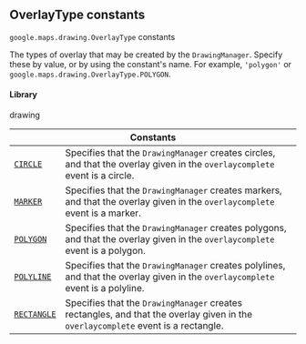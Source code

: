 
<h2 id="OverlayType">OverlayType constants</h2>
<p>
<code><span itemprop="path">google.maps.drawing</span>.<span itemprop="name">OverlayType</span></code>
constants
</p>
<p>The types of overlay that may be created by the <code>DrawingManager</code>. Specify these by value, or by using the constant's name. For example, <code>'polygon'</code> or <code>google.maps.drawing.OverlayType.POLYGON</code>.</p>
<h4>Library</h4>
<p>drawing</p>
<div class="devsite-table-wrapper"><table class="constants responsive" summary="OverlayType constants">
<thead>
<tr><th colspan="2">Constants</th>
</tr></thead>
<tbody>
<tr id="OverlayType.CIRCLE">
<td itemprop="property"><code><a class="secret-link" href="#OverlayType.CIRCLE"><span>CIRCLE</span></a></code></td>
<td>Specifies that the <code><span>DrawingManager</span></code> creates circles, and that the overlay given in the <code><span>overlaycomplete</span></code> event is a circle.</td>
</tr>
<tr id="OverlayType.MARKER">
<td itemprop="property"><code><a class="secret-link" href="#OverlayType.MARKER"><span>MARKER</span></a></code></td>
<td>Specifies that the <code><span>DrawingManager</span></code> creates markers, and that the overlay given in the <code><span>overlaycomplete</span></code> event is a marker.</td>
</tr>
<tr id="OverlayType.POLYGON">
<td itemprop="property"><code><a class="secret-link" href="#OverlayType.POLYGON"><span>POLYGON</span></a></code></td>
<td>Specifies that the <code><span>DrawingManager</span></code> creates polygons, and that the overlay given in the <code><span>overlaycomplete</span></code> event is a polygon.</td>
</tr>
<tr id="OverlayType.POLYLINE">
<td itemprop="property"><code><a class="secret-link" href="#OverlayType.POLYLINE"><span>POLYLINE</span></a></code></td>
<td>Specifies that the <code><span>DrawingManager</span></code> creates polylines, and that the overlay given in the <code><span>overlaycomplete</span></code> event is a polyline.</td>
</tr>
<tr id="OverlayType.RECTANGLE">
<td itemprop="property"><code><a class="secret-link" href="#OverlayType.RECTANGLE"><span>RECTANGLE</span></a></code></td>
<td>Specifies that the <code><span>DrawingManager</span></code> creates rectangles, and that the overlay given in the <code><span>overlaycomplete</span></code> event is a rectangle.</td>
</tr>
</tbody>
</table></div>
<script src="replace_links.js"></script>

